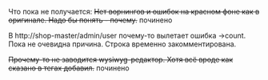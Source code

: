 Что пока не получается:
~~Нет ворнингов и ошибок на красном фоне как в оригинале. Надо бы понять - почему.~~ починено

В http://shop-master/admin/user почему-то вылетает ошибка ->count. Пока не очевидна причина. 
Строка временно закомментирована.

~~Прочему-то не заводится wysiwyg-редактор. Хотя всё вроде как сказано в тегах добавил.~~ починено
